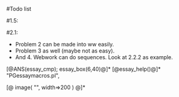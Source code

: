 #Todo list

#1.5:


#2.1:

* Problem 2 can be made into ww easily.
* Problem 3 as well (maybe not as easy).
* And 4.  Webwork can do sequences.  Look at 2.2.2 as example.

[@ANS(essay_cmp); essay_box(6,40)@]* [@essay_help()@]*
"PGessaymacros.pl",

[@ image( "", width=>200 ) @]*